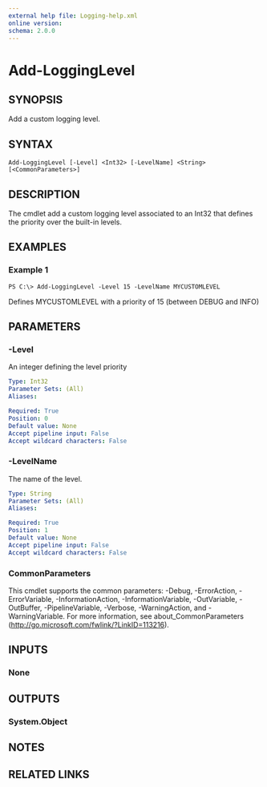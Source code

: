```yaml
---
external help file: Logging-help.xml
online version: 
schema: 2.0.0
---
```


# Add-LoggingLevel

## SYNOPSIS
Add a custom logging level.

## SYNTAX

```
Add-LoggingLevel [-Level] <Int32> [-LevelName] <String> [<CommonParameters>]
```

## DESCRIPTION
The cmdlet add a custom logging level associated to an Int32 that defines the priority over the built-in levels.

## EXAMPLES

### Example 1
```
PS C:\> Add-LoggingLevel -Level 15 -LevelName MYCUSTOMLEVEL
```

Defines MYCUSTOMLEVEL with a priority of 15 (between DEBUG and INFO)

## PARAMETERS

### -Level
An integer defining the level priority

```yaml
Type: Int32
Parameter Sets: (All)
Aliases: 

Required: True
Position: 0
Default value: None
Accept pipeline input: False
Accept wildcard characters: False
```

### -LevelName
The name of the level.

```yaml
Type: String
Parameter Sets: (All)
Aliases: 

Required: True
Position: 1
Default value: None
Accept pipeline input: False
Accept wildcard characters: False
```

### CommonParameters
This cmdlet supports the common parameters: -Debug, -ErrorAction, -ErrorVariable, -InformationAction, -InformationVariable, -OutVariable, -OutBuffer, -PipelineVariable, -Verbose, -WarningAction, and -WarningVariable. For more information, see about_CommonParameters (http://go.microsoft.com/fwlink/?LinkID=113216).

## INPUTS

### None

## OUTPUTS

### System.Object

## NOTES

## RELATED LINKS

